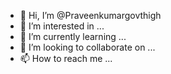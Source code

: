- 👋 Hi, I’m @Praveenkumargovthigh
- 👀 I’m interested in ...
- 🌱 I’m currently learning ...
- 💞️ I’m looking to collaborate on ...
- 📫 How to reach me ...

<!---
Praveenkumargovthigh/Praveenkumargovthigh is a ✨ special ✨ repository because its `README.md` (this file) appears on your GitHub profile.
You can click the Preview link to take a look at your changes.
--->

